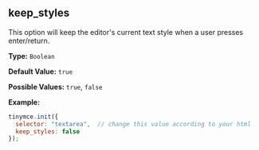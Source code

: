 ## keep_styles

This option will keep the editor's current text style when a user presses enter/return.

**Type:** `Boolean`

**Default Value:** `true`

**Possible Values:** `true`, `false`

**Example:**

```js
tinymce.init({
  selector: "textarea",  // change this value according to your html
  keep_styles: false
});
```

